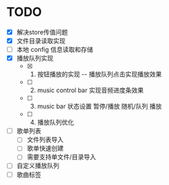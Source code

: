 # TODO

- [x] 解决store传值问题
- [x] 文件目录读取实现
- [ ] 本地 config 信息读取和存储
- [x] 播放队列实现
    - [x] 1. 按钮播放的实现 -- 播放队列点击实现播放效果
    - [ ] 2. music control bar 实现音频进度条效果
    - [ ] 3. music bar 状态设置 暂停/播放 随机/队列 播放
    - [ ] 4. 播放队列优化
- [ ] 歌单列表
    - [ ] 文件列表导入
    - [ ] 歌单快速创建
    - [ ] 需要支持单文件/目录导入
- [ ] 自定义播放队列
- [ ] 歌曲标签
